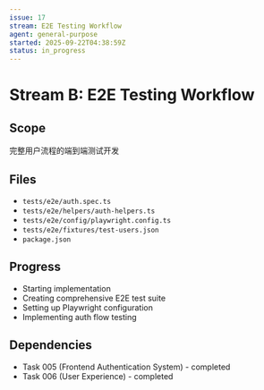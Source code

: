 ```yaml
---
issue: 17
stream: E2E Testing Workflow
agent: general-purpose
started: 2025-09-22T04:38:59Z
status: in_progress
---
```


# Stream B: E2E Testing Workflow

## Scope
完整用户流程的端到端测试开发

## Files
- `tests/e2e/auth.spec.ts`
- `tests/e2e/helpers/auth-helpers.ts`
- `tests/e2e/config/playwright.config.ts`
- `tests/e2e/fixtures/test-users.json`
- `package.json`

## Progress
- Starting implementation
- Creating comprehensive E2E test suite
- Setting up Playwright configuration
- Implementing auth flow testing

## Dependencies
- Task 005 (Frontend Authentication System) - completed
- Task 006 (User Experience) - completed